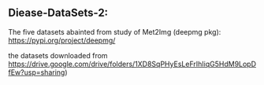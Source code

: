 ## Diease-DataSets-2:

The five datasets abainted from study of Met2Img (deepmg pkg): https://pypi.org/project/deepmg/

the datasets downloaded from https://drive.google.com/drive/folders/1XD8SqPHyEsLeFrIhIiqG5HdM9LopDfEw?usp=sharing)

